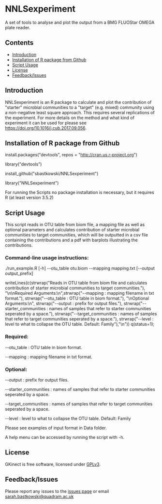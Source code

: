 # NNLSexperiment

A set of tools to analyse and plot the output from a BMG FLUOStar OMEGA plate reader.  


## Contents
  * [Introduction](#introduction)
  * [Installation of R package from Github](#installation-of-r-package-from-github)
  * [Script Usage](#script-usage)
  * [License](#license)
  * [Feedback/Issues](#feedbackissues)

## Introduction
NNLSexperiment is an R package to calculate and plot the contribution of "starter" microbial communities to a "target" (e.g. mixed) community using a non-negative least square approach. This requires several replications of the experiment. For more details on the method and what kind of experiment it can be used for please see https://doi.org/10.1016/j.cub.2017.09.056. 

## Installation of R package from Github

install.packages("devtools", repos = "http://cran.us.r-project.org")

library("devtools")

install_github("sbastkowski/NNLSexperiment")

library("NNLSexperiment")


For running the Scripts no package installation is necessary, but it requires R (at least version 3.5.2)

## Script Usage

This script reads in OTU table from biom file, a mapping file as well as optional parameters and calculates contribution of starter microbial communities to target communities, which will be outputted in a csv file containing the contributions and a pdf with barplots illustrating the contributions.

### Command-line usage instructions:

./run_example.R [-h] --otu_table otu.biom --mapping mapping.txt [--output output_prefix]



  writeLines(c(strwrap("Reads in OTU table from biom file and calculates contribution of starter microbial communities to target communities."),
               "\n\nRequired Arguments:\n",strwrap("--mapping : mapping filename in txt format."),
               strwrap("--otu_table : OTU table in biom format."),
               "\nOptional Arguments:\n",
               strwrap("--output : prefix for output files."),
               strwrap("--starter_communities : names of samples that refer to starter communities seperated by a space."),
               strwrap("--target_communities : names of samples that refer to target communities seperated by a space."),
               strwrap("--level : level to what to collapse the OTU table. Default: Family"),"\n"))
  q(status=1);

### Required:

--otu_table : OTU table in biom format.


--mapping : mapping filename in txt format.


### Optional:


--output : prefix for output files.

--starter_communities : names of samples that refer to starter communities seperated by a space.

--target_communities : names of samples that refer to target communities seperated by a space.

--level : level to what to collapse the OTU table. Default: Family


Please see examples of input format in Data folder. 

A help menu can be accessed by running the script with -h.

## License
GKinect is free software, licensed under [GPLv3](https://github.com/sbastkowski/GKinect/blob/master/software_license).

## Feedback/Issues
Please report any issues to the [issues page](https://github.com/sbastkowski/NNLSexperiment/issues) or email sarah.bastkowski@quadram.ac.uk
